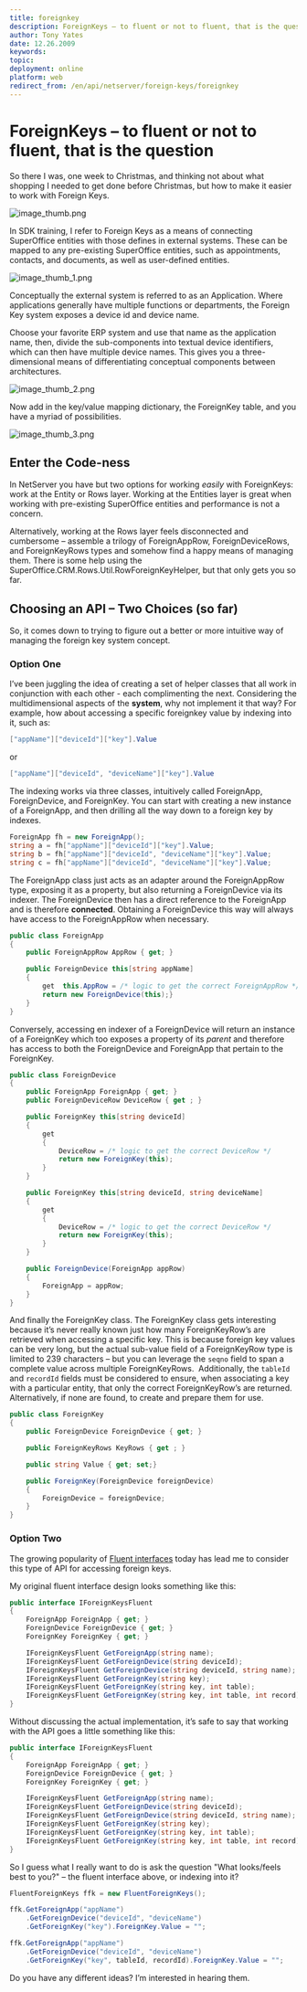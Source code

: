```yaml
---
title: foreignkey
description: ForeignKeys – to fluent or not to fluent, that is the question
author: Tony Yates
date: 12.26.2009
keywords:
topic:
deployment: online
platform: web
redirect_from: /en/api/netserver/foreign-keys/foreignkey
---
```


# ForeignKeys – to fluent or not to fluent, that is the question

So there I was, one week to Christmas, and thinking not about what shopping I needed to get done before Christmas, but how to make it easier to work with Foreign Keys.

![image_thumb.png][img1]

In SDK training, I refer to Foreign Keys as a means of connecting SuperOffice entities with those defines in external systems. These can be mapped to any pre-existing SuperOffice entities, such as appointments, contacts, and documents, as well as user-defined entities.

![image_thumb_1.png][img2]

Conceptually the external system is referred to as an Application. Where applications generally have multiple functions or departments, the Foreign Key system exposes a device id and device name.

Choose your favorite ERP system and use that name as the application name, then, divide the sub-components into textual device identifiers, which can then have multiple device names. This gives you a three-dimensional means of differentiating conceptual components between architectures.

![image_thumb_2.png][img3]

Now add in the key/value mapping dictionary, the ForeignKey table, and you have a myriad of possibilities.

![image_thumb_3.png][img4]

## Enter the Code-ness

In NetServer you have but two options for working *easily* with ForeignKeys: work at the Entity or Rows layer. Working at the Entities layer is great when working with pre-existing SuperOffice entities and performance is not a concern.

Alternatively, working at the Rows layer feels disconnected and cumbersome – assemble a trilogy of ForeignAppRow, ForeignDeviceRows, and ForeignKeyRows types and somehow find a happy means of managing them. There is some help using the SuperOffice.CRM.Rows.Util.RowForeignKeyHelper, but that only gets you so far.

## Choosing an API – Two Choices (so far)

So, it comes down to trying to figure out a better or more intuitive way of managing the foreign key system concept.

### Option One

I’ve been juggling the idea of creating a set of helper classes that all work in conjunction with each other - each complimenting the next. Considering the multidimensional aspects of the **system**, why not implement it that way? For example, how about accessing a specific foreignkey value by indexing into it, such as:

```csharp
["appName"]["deviceId"]["key"].Value
```

or

```csharp
["appName"]["deviceId", "deviceName"]["key"].Value
```

The indexing works via three classes, intuitively called ForeignApp, ForeignDevice, and ForeignKey. You can start with creating a new instance of a ForeignApp, and then drilling all the way down to a foreign key by indexes.

```csharp
ForeignApp fh = new ForeignApp();
string a = fh["appName"]["deviceId"]["key"].Value;
string b = fh["appName"]["deviceId", "deviceName"]["key"].Value;
string c = fh["appName"]["deviceId", "deviceName"]["key"].Value;
```

The ForeignApp class just acts as an adapter around the ForeignAppRow type, exposing it as a property, but also returning a ForeignDevice via its indexer. The ForeignDevice then has a direct reference to the ForeignApp and is therefore **connected**. Obtaining a ForeignDevice this way will always have access to the ForeignAppRow when necessary.

```csharp
public class ForeignApp
{
    public ForeignAppRow AppRow { get; }

    public ForeignDevice this[string appName]
    {
        get  this.AppRow = /* logic to get the correct ForeignAppRow */
        return new ForeignDevice(this);}
    }
}
```

Conversely, accessing en indexer of a ForeignDevice will return an instance of a ForeignKey which too exposes a property of its *parent* and therefore has access to both the ForeignDevice and ForeignApp that pertain to the ForeignKey.

```csharp
public class ForeignDevice
{
    public ForeignApp ForeignApp { get; }
    public ForeignDeviceRow DeviceRow { get ; }

    public ForeignKey this[string deviceId]
    {
        get
        {
            DeviceRow = /* logic to get the correct DeviceRow */
            return new ForeignKey(this);
        }
    }

    public ForeignKey this[string deviceId, string deviceName]
    {
        get
        {
            DeviceRow = /* logic to get the correct DeviceRow */
            return new ForeignKey(this);
        }
    }

    public ForeignDevice(ForeignApp appRow)
    {
        ForeignApp = appRow;
    }
}
```

And finally the ForeignKey class. The ForeignKey class gets interesting because it’s never really known just how many ForeignKeyRow’s are retrieved when accessing a specific key. This is because foreign key values can be very long, but the actual sub-value field of a ForeignKeyRow type is limited to 239 characters – but you can leverage the `seqno` field to span a complete value across multiple ForeignKeyRows.  Additionally, the `tableId` and `recordId` fields must be considered to ensure, when associating a key with a particular entity, that only the correct ForeignKeyRow’s are returned. Alternatively, if none are found, to create and prepare them for use.

```csharp
public class ForeignKey
{
    public ForeignDevice ForeignDevice { get; }

    public ForeignKeyRows KeyRows { get ; }

    public string Value { get; set;}

    public ForeignKey(ForeignDevice foreignDevice)
    {
        ForeignDevice = foreignDevice;
    }
}
```

### Option Two

The growing popularity of [Fluent interfaces][1] today has lead me to consider this type of API for accessing foreign keys.

My original fluent interface design looks something like this:

```csharp
public interface IForeignKeysFluent
{
    ForeignApp ForeignApp { get; }
    ForeignDevice ForeignDevice { get; }
    ForeignKey ForeignKey { get; }

    IForeignKeysFluent GetForeignApp(string name);
    IForeignKeysFluent GetForeignDevice(string deviceId);
    IForeignKeysFluent GetForeignDevice(string deviceId, string name);
    IForeignKeysFluent GetForeignKey(string key);
    IForeignKeysFluent GetForeignKey(string key, int table);
    IForeignKeysFluent GetForeignKey(string key, int table, int record);
}
```

Without discussing the actual implementation, it’s safe to say that working with the API goes a little something like this:

```csharp
public interface IForeignKeysFluent
{
    ForeignApp ForeignApp { get; }
    ForeignDevice ForeignDevice { get; }
    ForeignKey ForeignKey { get; }

    IForeignKeysFluent GetForeignApp(string name);
    IForeignKeysFluent GetForeignDevice(string deviceId);
    IForeignKeysFluent GetForeignDevice(string deviceId, string name);
    IForeignKeysFluent GetForeignKey(string key);
    IForeignKeysFluent GetForeignKey(string key, int table);
    IForeignKeysFluent GetForeignKey(string key, int table, int record);
}
```

So I guess what I really want to do is ask the question "What looks/feels best to you?" – the fluent interface above, or indexing into it?

```csharp
FluentForeignKeys ffk = new FluentForeignKeys();

ffk.GetForeignApp("appName")
    .GetForeignDevice("deviceId", "deviceName")
    .GetForeignKey("key").ForeignKey.Value = "";

ffk.GetForeignApp("appName")
    .GetForeignDevice("deviceId", "deviceName")
    .GetForeignKey("key", tableId, recordId).ForeignKey.Value = "";
```

Do you have any different ideas? I’m interested in hearing them.

<!-- Referenced links -->
[1]: http://en.wikipedia.org/wiki/Fluent_interface

<!-- Referenced images -->
[img1]: media/foreignkey-1095.jpg
[img2]: media/foreignkey-1096.jpg
[img3]: media/foreignkey-1097.jpg
[img4]: media/foreignkey-1098.jpg
